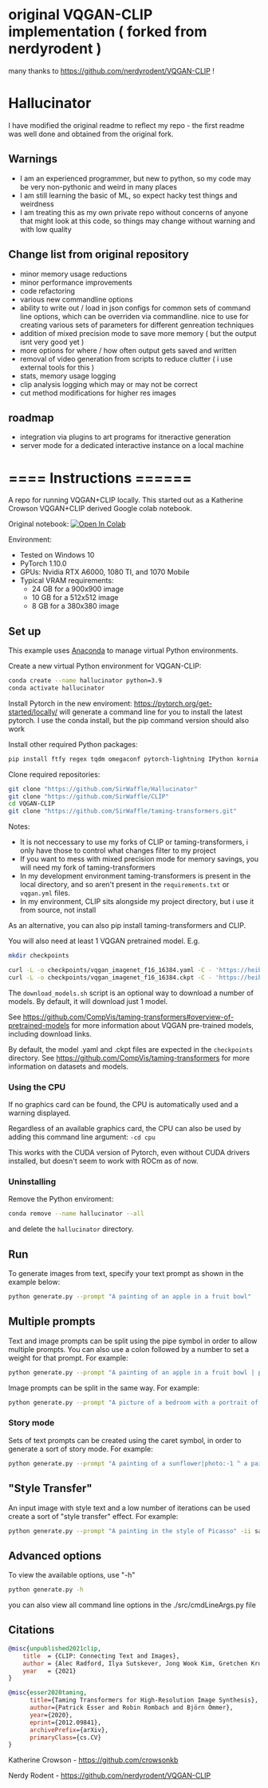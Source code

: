 # original VQGAN-CLIP implementation ( forked from nerdyrodent )

many thanks to  <https://github.com/nerdyrodent/VQGAN-CLIP> !



# Hallucinator
I have modified the original readme to reflect my repo - the first readme was well done and obtained from the original fork.

## Warnings
-  I am an experienced programmer, but new to python, so my code may be very non-pythonic and weird in many places
-  I am still learning the basic of ML, so expect hacky test things and weirdness
-  I am treating this as my own private repo without concerns of anyone that might look at this code, so things may change without warning and with low quality 

## Change list from original repository
- minor memory usage reductions
- minor performance improvements
- code refactoring
- various new commandline options
- ability to write out / load in json configs for common sets of command line options, which can be overriden via commandline. nice to use for creating various sets of parameters for different genreation techniques
- addition of mixed precision mode to save more memory ( but the output isnt very good yet )
- more options for where / how often output gets saved and written
- removal of video generation from scripts to reduce clutter ( i use external tools for this )
- stats, memory usage logging
- clip analysis logging which may or may not be correct
- cut method modifications for higher res images

## roadmap
- integration via plugins to art programs for itneractive generation
- server mode for a dedicated interactive instance on a local machine



# ==== Instructions ======

A repo for running VQGAN+CLIP locally. This started out as a Katherine Crowson VQGAN+CLIP derived Google colab notebook.

Original notebook: [![Open In Colab][colab-badge]][colab-notebook]

[colab-notebook]: <https://colab.research.google.com/drive/1ZAus_gn2RhTZWzOWUpPERNC0Q8OhZRTZ>
[colab-badge]: <https://colab.research.google.com/assets/colab-badge.svg>


Environment:

* Tested on Windows 10
* PyTorch 1.10.0
* GPUs: Nvidia RTX A6000, 1080 TI, and 1070 Mobile
* Typical VRAM requirements:
  * 24 GB for a 900x900 image
  * 10 GB for a 512x512 image
  * 8 GB for a 380x380 image

## Set up

This example uses [Anaconda](https://www.anaconda.com/products/individual#Downloads) to manage virtual Python environments.

Create a new virtual Python environment for VQGAN-CLIP:

```sh
conda create --name hallucinator python=3.9
conda activate hallucinator
```

Install Pytorch in the new enviroment:
<https://pytorch.org/get-started/locally/>
will generate a command line for you to install the latest pytorch. I use the conda install, but the pip command version should also work


Install other required Python packages:

```sh
pip install ftfy regex tqdm omegaconf pytorch-lightning IPython kornia imageio imageio-ffmpeg einops torch_optimizer
```

Clone required repositories:

```sh
git clone "https://github.com/SirWaffle/Hallucinator"
git clone "https://github.com/SirWaffle/CLIP"
cd VQGAN-CLIP
git clone "https://github.com/SirWaffle/taming-transformers.git"
```

Notes: 
- It is not neccessary to use my forks of CLIP or taming-transformers, i only have those to control what changes filter to my project
- If you want to mess with mixed precision mode for memory savings, you will need my fork of taming-transformers
- In my development environment taming-transformers is present in the local directory, and so aren't present in the `requirements.txt` or `vqgan.yml` files.
- In my environment, CLIP sits alongside my project directory, but i use it from source, not install

As an alternative, you can also pip install taming-transformers and CLIP.

You will also need at least 1 VQGAN pretrained model. E.g.

```sh
mkdir checkpoints

curl -L -o checkpoints/vqgan_imagenet_f16_16384.yaml -C - 'https://heibox.uni-heidelberg.de/d/a7530b09fed84f80a887/files/?p=%2Fconfigs%2Fmodel.yaml&dl=1' #ImageNet 16384
curl -L -o checkpoints/vqgan_imagenet_f16_16384.ckpt -C - 'https://heibox.uni-heidelberg.de/d/a7530b09fed84f80a887/files/?p=%2Fckpts%2Flast.ckpt&dl=1' #ImageNet 16384
```

The `download_models.sh` script is an optional way to download a number of models. By default, it will download just 1 model.

See <https://github.com/CompVis/taming-transformers#overview-of-pretrained-models> for more information about VQGAN pre-trained models, including download links.

By default, the model .yaml and .ckpt files are expected in the `checkpoints` directory.
See <https://github.com/CompVis/taming-transformers> for more information on datasets and models.

### Using the CPU

If no graphics card can be found, the CPU is automatically used and a warning displayed.

Regardless of an available graphics card, the CPU can also be used by adding this command line argument: `-cd cpu`

This works with the CUDA version of Pytorch, even without CUDA drivers installed, but doesn't seem to work with ROCm as of now.

### Uninstalling

Remove the Python enviroment:

```sh
conda remove --name hallucinator --all
```

and delete the `hallucinator` directory.

## Run

To generate images from text, specify your text prompt as shown in the example below:

```sh
python generate.py --prompt "A painting of an apple in a fruit bowl"
```

## Multiple prompts

Text and image prompts can be split using the pipe symbol in order to allow multiple prompts.
You can also use a colon followed by a number to set a weight for that prompt. For example:

```sh
python generate.py --prompt "A painting of an apple in a fruit bowl | psychedelic | surreal:0.5 | weird:0.25"
```

Image prompts can be split in the same way. For example:

```sh
python generate.py --prompt "A picture of a bedroom with a portrait of Van Gogh" -ip "samples/VanGogh.jpg | samples/Bedroom.png"
```

### Story mode

Sets of text prompts can be created using the caret symbol, in order to generate a sort of story mode. For example:

```sh
python generate.py --prompt "A painting of a sunflower|photo:-1 ^ a painting of a rose ^ a painting of a tulip ^ a painting of a daisy flower ^ a photograph of daffodil"
```


## "Style Transfer"

An input image with style text and a low number of iterations can be used create a sort of "style transfer" effect. For example:

```sh
python generate.py --prompt "A painting in the style of Picasso" -ii samples/VanGogh.jpg -i 80 -se 10 -opt AdamW -lr 0.25
```


## Advanced options

To view the available options, use "-h"

```sh
python generate.py -h
```

you can also view all command line options in the ./src/cmdLineArgs.py file



## Citations

```bibtex
@misc{unpublished2021clip,
    title  = {CLIP: Connecting Text and Images},
    author = {Alec Radford, Ilya Sutskever, Jong Wook Kim, Gretchen Krueger, Sandhini Agarwal},
    year   = {2021}
}
```

```bibtex
@misc{esser2020taming,
      title={Taming Transformers for High-Resolution Image Synthesis}, 
      author={Patrick Esser and Robin Rombach and Björn Ommer},
      year={2020},
      eprint={2012.09841},
      archivePrefix={arXiv},
      primaryClass={cs.CV}
}
```

Katherine Crowson - <https://github.com/crowsonkb>

Nerdy Rodent - <https://github.com/nerdyrodent/VQGAN-CLIP>
